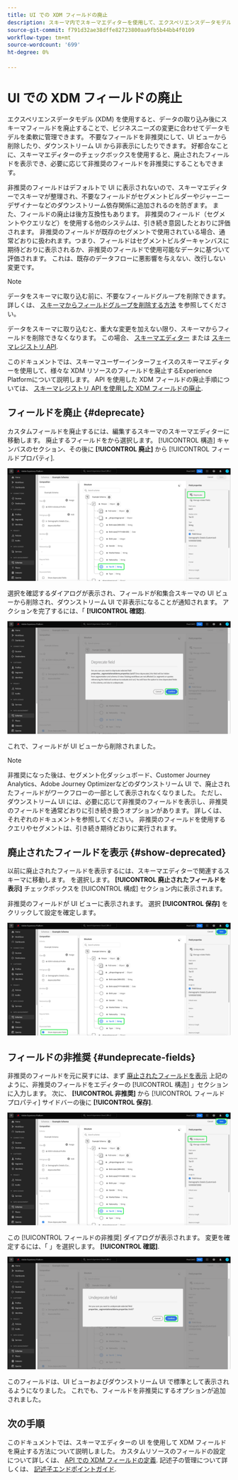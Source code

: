 ```yaml
---
title: UI での XDM フィールドの廃止
description: スキーマ内でスキーマエディターを使用して、エクスペリエンスデータモデル (XDM) フィールドを廃止するExperience Platformを説明します。
source-git-commit: f791d32ae38dffe82723800aa9fb5b44bb4f0109
workflow-type: tm+mt
source-wordcount: '699'
ht-degree: 0%

---
```


# UI での XDM フィールドの廃止

エクスペリエンスデータモデル (XDM) を使用すると、データの取り込み後にスキーマフィールドを廃止することで、ビジネスニーズの変更に合わせてデータモデルを柔軟に管理できます。 不要なフィールドを非推奨にして、UI ビューから削除したり、ダウンストリーム UI から非表示にしたりできます。 好都合なことに、スキーマエディターのチェックボックスを使用すると、廃止されたフィールドを表示でき、必要に応じて非推奨のフィールドを非推奨にすることもできます。

非推奨のフィールドはデフォルトで UI に表示されないので、スキーマエディターでスキーマが整理され、不要なフィールドがセグメントビルダーやジャーニーデザイナーなどのダウンストリーム依存関係に追加されるのを防ぎます。 また、フィールドの廃止は後方互換性もあります。 非推奨のフィールド（セグメントやクエリなど）を使用する他のシステムは、引き続き意図したとおりに評価されます。 非推奨のフィールドが既存のセグメントで使用されている場合、通常どおりに扱われます。つまり、フィールドはセグメントビルダーキャンバスに期待どおりに表示されるか、非推奨のフィールドで使用可能なデータに基づいて評価されます。 これは、既存のデータフローに悪影響を与えない、改行しない変更です。

>[!NOTE]
>
>データをスキーマに取り込む前に、不要なフィールドグループを削除できます。 詳しくは、 [スキーマからフィールドグループを削除する方法](../ui/resources/schemas.md#remove-fields) を参照してください。

データをスキーマに取り込むと、重大な変更を加えない限り、スキーマからフィールドを削除できなくなります。 この場合、 [スキーマエディター](./create-schema-ui.md) または [スキーマレジストリ API](https://developer.adobe.com/experience-platform-apis/references/schema-registry/).

このドキュメントでは、スキーマユーザーインターフェイスのスキーマエディターを使用して、様々な XDM リソースのフィールドを廃止するExperience Platformについて説明します。 API を使用した XDM フィールドの廃止手順については、 [スキーマレジストリ API を使用した XDM フィールドの廃止](./field-deprecation-api.md).

## フィールドを廃止 {#deprecate}

カスタムフィールドを廃止するには、編集するスキーマのスキーマエディターに移動します。 廃止するフィールドをから選択します。 [!UICONTROL 構造] キャンバスのセクション、その後に **[!UICONTROL 廃止]** から [!UICONTROL フィールドプロパティ].

![フィールドが選択されたスキーマエディターと、廃止がハイライト表示されています。](../images/tutorials/field-deprecation/deprecate-single-field.png)

選択を確認するダイアログが表示され、フィールドが和集合スキーマの UI ビューから削除され、ダウンストリーム UI で非表示になることが通知されます。 アクションを完了するには、「 **[!UICONTROL 確認]**.

![「確認」がハイライト表示された「フィールドを廃止」ダイアログ。](../images/tutorials/field-deprecation/deprecate-field-dialog.png)

これで、フィールドが UI ビューから削除されました。

>[!NOTE]
>
>非推奨になった後は、セグメント化ダッシュボード、Customer Journey Analytics、Adobe Journey Optimizerなどのダウンストリーム UI で、廃止されたフィールドがワークフローの一部として表示されなくなりました。 ただし、ダウンストリーム UI には、必要に応じて非推奨のフィールドを表示し、非推奨のフィールドを通常どおりに引き続き扱うオプションがあります。 詳しくは、それぞれのドキュメントを参照してください。 非推奨のフィールドを使用するクエリやセグメントは、引き続き期待どおりに実行されます。

## 廃止されたフィールドを表示 {#show-deprecated}

以前に廃止されたフィールドを表示するには、スキーマエディターで関連するスキーマに移動します。 を選択します。 **[!UICONTROL 廃止されたフィールドを表示]** チェックボックスを [!UICONTROL 構成] セクション内に表示されます。

非推奨のフィールドが UI ビューに表示されます。 選択 **[!UICONTROL 保存]** をクリックして設定を確定します。

![フィールドが選択されたスキーマエディター、「非推奨のフィールドを表示」、「保存」がハイライト表示されています。](../images/tutorials/field-deprecation/show-deprecated-fields.png)

## フィールドの非推奨 {#undeprecate-fields}

非推奨のフィールドを元に戻すには、まず [廃止されたフィールドを表示](#show-deprecated) 上記のように、非推奨のフィールドをエディターの [!UICONTROL 構造] 」セクションに入力します。 次に、 **[!UICONTROL 非推奨]** から [!UICONTROL フィールドプロパティ] サイドバーの後に **[!UICONTROL 保存]**.

![非推奨のフィールド、非推奨（廃止予定）および保存がハイライトされたスキーマエディター。](../images/tutorials/field-deprecation/undeprecate-single-field.png)

この [!UICONTROL フィールドの非推奨] ダイアログが表示されます。 変更を確定するには、「 」を選択します。 **[!UICONTROL 確認]**.

![この [!UICONTROL フィールドの非推奨] ダイアログがハイライト表示されます。](../images/tutorials/field-deprecation/undeprecate-field-dialog.png)

このフィールドは、UI ビューおよびダウンストリーム UI で標準として表示されるようになりました。 これでも、フィールドを非推奨にするオプションが追加されました。

## 次の手順

このドキュメントでは、スキーマエディターの UI を使用して XDM フィールドを廃止する方法について説明しました。 カスタムリソースのフィールドの設定について詳しくは、 [API での XDM フィールドの定義](./custom-fields-api.md). 記述子の管理について詳しくは、 [記述子エンドポイントガイド](../api/descriptors.md).
